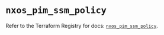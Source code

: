 # `nxos_pim_ssm_policy`

Refer to the Terraform Registry for docs: [`nxos_pim_ssm_policy`](https://registry.terraform.io/providers/ciscodevnet/nxos/0.5.10/docs/resources/pim_ssm_policy).
